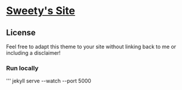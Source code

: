 # [Sweety's Site](https://swemoh.github.io/)

## License

Feel free to adapt this theme to your site without linking back to me or including a disclaimer!

### Run locally

''' jekyll serve --watch --port 5000
